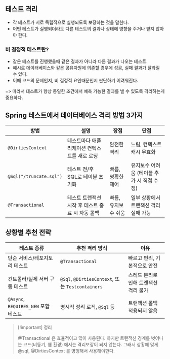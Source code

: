
## 테스트 격리

- 각 테스트가 서로 독립적으로 실행되도록 보장하는 것을 말한다. 
- 어떤 테스트가 실행되더라도 다른 테스트의 결과나 상태에 영향을 주거나 받지 않아야 한다.


### 비 결정적 테스트란?

- 같은 테스트를 진행했을때 같은 결과가 아니라 다른 결과가 나오는 테스트.
- 예시로 데이터베이스와 같은 공유자원에 의존할 경우에 성공, 실패 결과가 달라질 수 있다. 
- 이때 코드의 문제인지, 비 결정적 요인때문인지 판단하기 어려워진다.

=> 따라서 테스트가 항상 동일한 조건에서 예측 가능한 결과를 낼 수 있도록 격리하는게 중요하다. 
## Spring 테스트에서 데이터베이스 격리 방법 3가지

| 방법                      | 설명                           | 장점          | 단점                        |
| ----------------------- | ---------------------------- | ----------- | ------------------------- |
| `@DirtiesContext`       | 테스트마다 애플리케이션 컨텍스트를 새로 로딩     | 완전한 격리      | 느림, 컨텍스트 캐시 무효화           |
| `@Sql("/truncate.sql")` | 테스트 전/후 SQL로 테이블 초기화         | 빠름, 명확한 제어  | 유지보수 어려움 (테이블 추가 시 직접 수정) |
| `@Transactional`        | 테스트 트랜잭션 시작 후 테스트 종료 시 자동 롤백 | 빠름, 유지보수 쉬움 | 일부 상황에서 트랜잭션 격리 실패 가능     |
## 상황별 추천 전략

|테스트 종류|추천 격리 방식|이유|
|---|---|---|
|단순 서비스/레포지토리 테스트|`@Transactional`|빠르고 편리, 기본적으로 안전|
|컨트롤러/실제 서버 구동 테스트|`@Sql`, `@DirtiesContext`, 또는 `Testcontainers`|스레드 분리로 인해 트랜잭션 격리 불가|
|`@Async`, `REQUIRES_NEW` 포함 테스트|명시적 정리 로직, `@Sql` 등|트랜잭션 롤백 적용되지 않음|

>[!important] 정리
>
>@Transactional 은 효율적이고 많이 사용된다. 
>하지만 트랜잭션 경계를 벗어나는 코드(비동기, 웹 환경) 에서는 격리보장이 되지 않는다. 
>그래서 상황에 맞게 @sql, @DirtiesContext 를 병행해서 사용해야한다. 